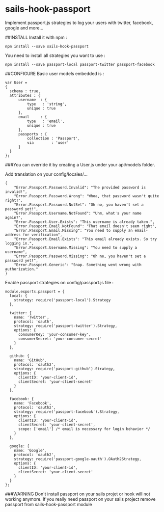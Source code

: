 # sails-hook-passport

Implement passport.js strategies to log your users with twitter, facebook, google and more...

##INSTALL
Install it with npm : 

    npm install --save sails-hook-passport

You need to install all strategies you want to use : 
    
    npm install --save passport-local passport-twitter passport-facebook

##CONFIGURE
Basic user models embedded is : 

```
var User = 
{
  schema : true,
  attributes : {
      username  : {
          type   : 'string',
          unique : true
      },
      email     : {
          type   : 'email',
          unique : true
      },
      passports : {
          collection : 'Passport',
          via        : 'user'
      }
  }
};
```
###You can override it by creating a User.js under your api/models folder.
  
Add translation on your config/locales/...

    {
        "Error.Passport.Password.Invalid": "The provided password is invalid!",
        "Error.Passport.Password.Wrong": "Whoa, that password wasn't quite right!",
        "Error.Passport.Password.NotSet": "Oh no, you haven't set a password yet!",
        "Error.Passport.Username.NotFound": "Uhm, what's your name again?",
        "Error.Passport.User.Exists": "This username is already taken.",
        "Error.Passport.Email.NotFound": "That email doesn't seem right",
        "Error.Passport.Email.Missing": "You need to supply an email-address for verification",
        "Error.Passport.Email.Exists": "This email already exists. So try logging in.",
        "Error.Passport.Username.Missing": "You need to supply a username",
        "Error.Passport.Password.Missing": "Oh no, you haven't set a password yet!",
        "Error.Passport.Generic": "Snap. Something went wrong with authorization."
    }
Enable passport strategies on config/passport.js file :
    
    module.exports.passport = {
      local: {
        strategy: require('passport-local').Strategy
      },

      twitter: {
        name: 'Twitter',
        protocol: 'oauth',
        strategy: require('passport-twitter').Strategy,
        options: {
          consumerKey: 'your-consumer-key',
          consumerSecret: 'your-consumer-secret'
        }
      },
    
      github: {
        name: 'GitHub',
        protocol: 'oauth2',
        strategy: require('passport-github').Strategy,
        options: {
          clientID: 'your-client-id',
          clientSecret: 'your-client-secret'
        }
      },
    
      facebook: {
        name: 'Facebook',
        protocol: 'oauth2',
        strategy: require('passport-facebook').Strategy,
        options: {
          clientID: 'your-client-id',
          clientSecret: 'your-client-secret',
          scope: ['email'] /* email is necessary for login behavior */
        }
      },
    
      google: {
        name: 'Google',
        protocol: 'oauth2',
        strategy: require('passport-google-oauth').OAuth2Strategy,
        options: {
          clientID: 'your-client-id',
          clientSecret: 'your-client-secret'
        }
      }
    };
  
###WARNING 
Don't install passport on your sails projet or hook will not working anymore. If you really need passport on your sails project remove passport from sails-hook-passport module

